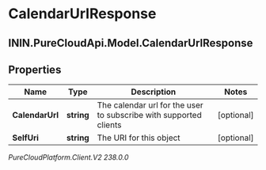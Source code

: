 # CalendarUrlResponse

## ININ.PureCloudApi.Model.CalendarUrlResponse

## Properties

|Name | Type | Description | Notes|
|------------ | ------------- | ------------- | -------------|
| **CalendarUrl** | **string** | The calendar url for the user to subscribe with supported clients | [optional] |
| **SelfUri** | **string** | The URI for this object | [optional] |



_PureCloudPlatform.Client.V2 238.0.0_
